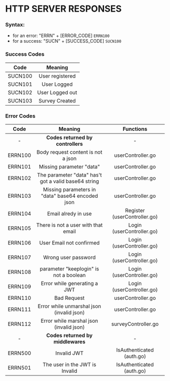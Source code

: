 # HTTP SERVER RESPONSES

### **Syntax:**

-   for an error: "ERRN" + [ERROR_CODE]
    `ERRN100`
-   for a success: "SUCN" + [SUCCESS_CODE]
    `SUCN100`

### Success Codes

|  Code   |     Meaning     |
| :-----: | :-------------: |
| SUCN100 | User registered |
| SUCN101 |   User Logged   |
| SUCN102 | User Logged out |
| SUCN103 | Survey Created  |

### Error Codes

|  Code   |                       Meaning                        |          Functions           |
| :-----: | :--------------------------------------------------: | :--------------------------: |
|    -    |          **Codes returned by controllers**           |              -               |
| ERRN100 |          Body request content is not a json          |      userController.go       |
| ERRN101 |               Missing parameter "data"               |      userController.go       |
| ERRN102 | The parameter "data" has't got a valid base64 string |      userController.go       |
| ERRN103 |   Missing parameters in "data" base64 encoded json   |      userController.go       |
| ERRN104 |                 Email alredy in use                  | Register (userController.go) |
| ERRN105 |         There is not a user with that email          |  Login (userController.go)   |
| ERRN106 |               User Email not confirmed               |  Login (userController.go)   |
| ERRN107 |                 Wrong user password                  |  Login (userController.go)   |
| ERRN108 |        parameter "keeplogin" is not a boolean        |  Login (userController.go)   |
| ERRN109 |             Error while generating a JWT             |  Login (userController.go)   |
| ERRN110 |                     Bad Request                      |      userController.go       |
| ERRN111 |      Error while unmarshal json (invalid json)       |      userController.go       |
| ERRN112 |       Error while marshal json (invalid json)        |     surveyController.go      |
|    -    |          **Codes returned by middlewares**           |              -               |
| ERRN500 |                     Invalid JWT                      |  IsAuthenticated (auth.go)   |
| ERRN501 |            The user in the JWT is Invalid            |  IsAuthenticated (auth.go)   |
